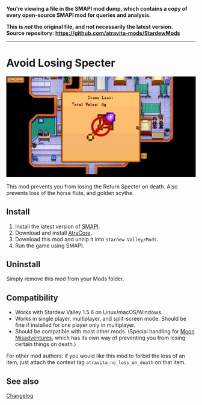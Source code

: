 **You're viewing a file in the SMAPI mod dump, which contains a copy of every open-source SMAPI mod
for queries and analysis.**

**This is _not_ the original file, and not necessarily the latest version.**  
**Source repository: https://github.com/atravita-mods/StardewMods**

----

Avoid Losing Specter
===========================

![Header image](docs/banner.jpg)

This mod prevents you from losing the Return Specter on death. Also prevents loss of the horse flute, and golden scythe.

## Install

1. Install the latest version of [SMAPI](https://smapi.io).
2. Download and install [AtraCore](https://www.nexusmods.com/stardewvalley/mods/12932).
2. Download this mod and unzip it into `Stardew Valley/Mods`.
3. Run the game using SMAPI.

## Uninstall
Simply remove this mod from your Mods folder.

## Compatibility

* Works with Stardew Valley 1.5.6 on Linux/macOS/Windows.
* Works in single player, multiplayer, and split-screen mode. Should be fine if installed for one player only in multiplayer.
* Should be compatible with most other mods. (Special handling for [Moon Misadventures](https://www.nexusmods.com/stardewvalley/mods/10612), which has its own way of preventing you from losing certain things on death.)

For other mod authors: if you would like this mod to forbid the loss of an item, just attach the context tag `atravita_no_loss_on_death` on that item.

## See also

[Changelog](docs/Changelog.md)
